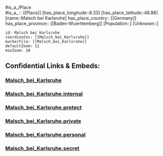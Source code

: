 ﻿---
location: [48.88,8.33] 
mapzoom: [7,12] 
mapmarker: city 
type: City
tags:
- geo/City


SpocWebEntityId: 32241
isDeleted: false
confidential: public

---
#is_a_/Place  
#is_a_ :: [[Place]] 
[has_place_longitude::8.33] 
[has_place_latitude::48.88] 
[name::Malsch bei Karlsruhe] 
has_place_country:: [[Germany]]  
has_place_province:: [[Baden-Wuerttemberg]] 
[Population::] 
[Unknown::] 


```leaflet
id: Malsch bei Karlsruhe
coordinates: [[Malsch_bei_Karlsruhe]] 
markerFile: [[Malsch_bei_Karlsruhe]] 
defaultZoom: 11 
maxZoom: 18
```


## Confidential Links & Embeds: 

### [Malsch_bei_Karlsruhe](/_public/Earth/Continent/Europe/Europe~Central/Germany/Germany~West/Baden-Wuerttemberg/counties~BW/Karlsruhe/cities~Karlsruhe/Malsch/City/Malsch_bei_Karlsruhe.md) 

### [Malsch_bei_Karlsruhe.internal](/_internal/Earth/Continent/Europe/Europe~Central/Germany/Germany~West/Baden-Wuerttemberg/counties~BW/Karlsruhe/cities~Karlsruhe/Malsch/City/Malsch_bei_Karlsruhe.internal.md) 

### [Malsch_bei_Karlsruhe.protect](/_protect/Earth/Continent/Europe/Europe~Central/Germany/Germany~West/Baden-Wuerttemberg/counties~BW/Karlsruhe/cities~Karlsruhe/Malsch/City/Malsch_bei_Karlsruhe.protect.md) 

### [Malsch_bei_Karlsruhe.private](/_private/Earth/Continent/Europe/Europe~Central/Germany/Germany~West/Baden-Wuerttemberg/counties~BW/Karlsruhe/cities~Karlsruhe/Malsch/City/Malsch_bei_Karlsruhe.private.md) 

### [Malsch_bei_Karlsruhe.personal](/_personal/Earth/Continent/Europe/Europe~Central/Germany/Germany~West/Baden-Wuerttemberg/counties~BW/Karlsruhe/cities~Karlsruhe/Malsch/City/Malsch_bei_Karlsruhe.personal.md) 

### [Malsch_bei_Karlsruhe.secret](/_secret/Earth/Continent/Europe/Europe~Central/Germany/Germany~West/Baden-Wuerttemberg/counties~BW/Karlsruhe/cities~Karlsruhe/Malsch/City/Malsch_bei_Karlsruhe.secret.md) 
